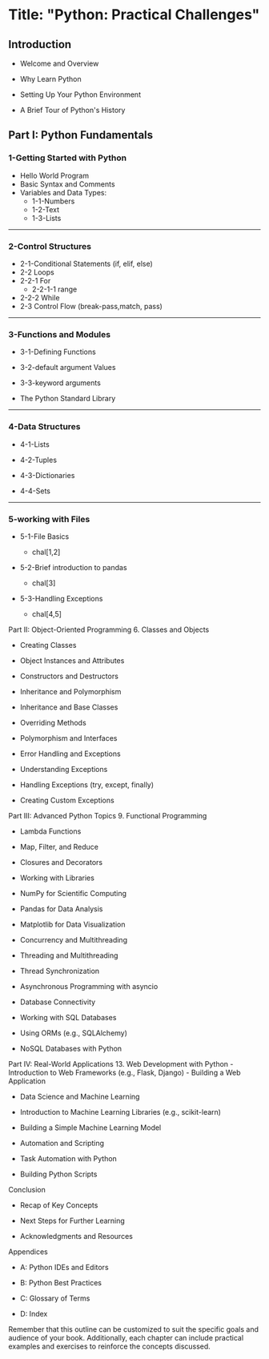 
# Title: "Python: Practical Challenges"


## Introduction

-   Welcome and Overview
    
-   Why Learn Python
    
-   Setting Up Your Python Environment
    
-   A Brief Tour of Python's History
    

## Part I: Python Fundamentals

### 1-Getting Started with Python
   -   Hello World Program
   -   Basic Syntax and Comments
   -   Variables and Data Types:
	    -   1-1-Numbers
    	-   1-2-Text
    	-   1-3-Lists
 ---
### 2-Control Structures
 
 -   2-1-Conditional Statements (if, elif, else)
 -   2-2 Loops
 -   2-2-1 For
		-   2-2-1-1 range
 -   2-2-2 While
 -   2-3 Control Flow (break-pass,match, pass)
---
### 3-Functions and Modules
    

-   3-1-Defining Functions
    
-   3-2-default argument Values
    
-   3-3-keyword arguments
    
-   The Python Standard Library
---    
### 4-Data Structures
    
-   4-1-Lists
    
-   4-2-Tuples
    
-   4-3-Dictionaries
    
-   4-4-Sets
---
### 5-working with Files

-   5-1-File Basics
  	- chal[1,2]

-   5-2-Brief introduction to pandas
	- chal[3]
    
-   5-3-Handling Exceptions
  	- chal[4,5]
    

Part II: Object-Oriented Programming 6. Classes and Objects

-   Creating Classes
    
-   Object Instances and Attributes
    
-   Constructors and Destructors
    

-   Inheritance and Polymorphism
    

-   Inheritance and Base Classes
    
-   Overriding Methods
    
-   Polymorphism and Interfaces
    

-   Error Handling and Exceptions
    

-   Understanding Exceptions
    
-   Handling Exceptions (try, except, finally)
    
-   Creating Custom Exceptions
    

Part III: Advanced Python Topics 9. Functional Programming

-   Lambda Functions
    
-   Map, Filter, and Reduce
    
-   Closures and Decorators
    

-   Working with Libraries
    

-   NumPy for Scientific Computing
    
-   Pandas for Data Analysis
    
-   Matplotlib for Data Visualization
    

-   Concurrency and Multithreading
    

-   Threading and Multithreading
    
-   Thread Synchronization
    
-   Asynchronous Programming with asyncio
    

-   Database Connectivity
    

-   Working with SQL Databases
    
-   Using ORMs (e.g., SQLAlchemy)
    
-   NoSQL Databases with Python
    

Part IV: Real-World Applications 13. Web Development with Python - Introduction to Web Frameworks (e.g., Flask, Django) - Building a Web Application

-   Data Science and Machine Learning
    

-   Introduction to Machine Learning Libraries (e.g., scikit-learn)
    
-   Building a Simple Machine Learning Model
    

-   Automation and Scripting
    

-   Task Automation with Python
    
-   Building Python Scripts
    

Conclusion

-   Recap of Key Concepts
    
-   Next Steps for Further Learning
    
-   Acknowledgments and Resources
    

Appendices

-   A: Python IDEs and Editors
    
-   B: Python Best Practices
    
-   C: Glossary of Terms
    
-   D: Index
    

Remember that this outline can be customized to suit the specific goals and audience of your book. Additionally, each chapter can include practical examples and exercises to reinforce the concepts discussed.
